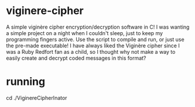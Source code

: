 # viginere-cipher
A simple viginère cipher encryption/decryption software in C!
I was wanting a simple project on a night when I couldn't sleep, just to keep my programming fingers active. Use the script to compile and run, or just use the pre-made executable! I have always liked the Viginère cipher since I was a Ruby Redfort fan as a child, so I thought why not make a way to easily create and decrypt coded messages in this format?

# running 
  cd <directory path>
  ./ViginereCipherInator
